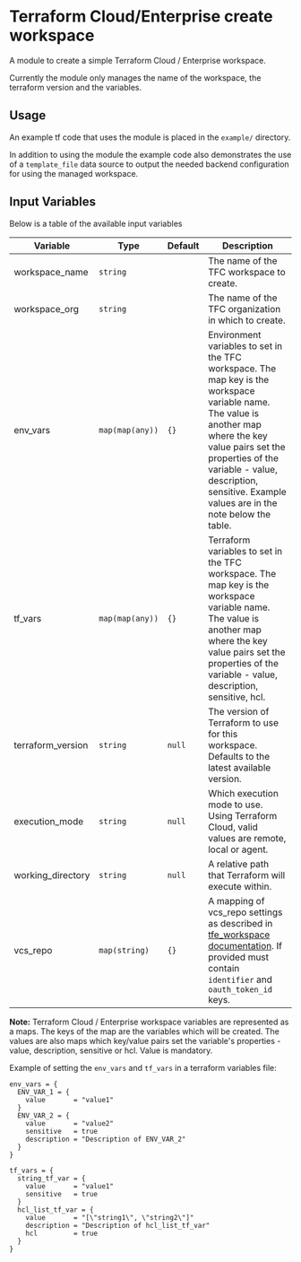 # Terraform Cloud/Enterprise create workspace

A module to create a simple Terraform Cloud / Enterprise workspace.

Currently the module only manages the name of the workspace, the terraform version and the variables.

## Usage

An example tf code that uses the module is placed in the `example/` directory. 

In addition to using the module the example code also demonstrates the use of a `template_file` data source to output the needed backend configuration for using the managed workspace.

## Input Variables

Below is a table of the available input variables

| Variable | Type | Default | Description |
| -------- | ---- | ------- | ----------- |
| workspace_name | `string` | | The name of the TFC workspace to create. |
| workspace_org | `string` | | The name of the TFC organization in which to create. |
| env_vars | `map(map(any))` | `{}` | Environment variables to set in the TFC workspace. The map key is the workspace variable name. The value is another map where the key value pairs set the properties of the variable - value, description, sensitive. Example values are in the note below the table. |
| tf_vars | `map(map(any))` | `{}` | Terraform variables to set in the TFC workspace. The map key is the workspace variable name. The value is another map where the key value pairs set the properties of the variable - value, description, sensitive, hcl. |
| terraform_version | `string` | `null` | The version of Terraform to use for this workspace. Defaults to the latest available version. |
| execution_mode | `string` | `null` | Which execution mode to use. Using Terraform Cloud, valid values are remote, local or agent. |
| working_directory | `string` | `null` | A relative path that Terraform will execute within. |
| vcs_repo | `map(string)` | `{}` | A mapping of vcs_repo settings as described in [tfe_workspace documentation](https://registry.terraform.io/providers/hashicorp/tfe/latest/docs/resources/workspace#vcs_repo). If provided must contain `identifier` and `oauth_token_id` keys. |

**Note:** Terraform Cloud / Enterprise workspace variables are represented as a maps. The keys of the map are the variables which will be created. The values are also maps which key/value pairs set the variable's properties - value, description, sensitive or hcl. Value is mandatory.

Example of setting the `env_vars` and `tf_vars` in a terraform variables file:

```hcl
env_vars = {
  ENV_VAR_1 = {
    value       = "value1"
  }
  ENV_VAR_2 = {
    value       = "value2"
    sensitive   = true
    description = "Description of ENV_VAR_2"
  }
}

tf_vars = {
  string_tf_var = {
    value       = "value1"
    sensitive   = true
  }
  hcl_list_tf_var = {
    value       = "[\"string1\", \"string2\"]"
    description = "Description of hcl_list_tf_var"
    hcl         = true
  }
}
```